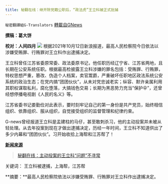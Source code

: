 ```yaml
---
title: 秘翻在线：继开除党籍公职后，“政法虎”王立科被正式批捕
---
```

`秘密翻譯組G-Translators` [轉載自GNews](https://gnews.org/zh-hans/1589319/)

**撰稿：葛大饼**

**校对：人间四月**
![](https://assets.gnews.org/wp-content/uploads/2021/10/Screenshot-2021-10-12-210725.jpg)
根据2021年10月12日新浪报道，最高人民检察院今日依法以涉嫌受贿罪、行贿罪对王立科作出逮捕决定。

王立科曾任江苏省委原常委、政法委原书记，他任职历经辽宁省、江苏省两地，且长期在公安系统任职。根据最高检披露王立科涉嫌的罪名包括：受贿罪、行贿罪，特权思想严重，篡改、伪造个人档案，卖官鬻爵，严重破坏任职地区政法系统公安系统的政治生态；在党内搞“团团伙伙”，从未对党忠诚老实；纵容、默许亲属利用其职权谋取私利，腐化堕落，大搞钱色交易；长期为黑恶势力充当“保护伞”，还曾经想停播电视剧《人民的名义》等。

江苏省委书记娄勤俭对此表示，要时刻牢记自己的第一身份是共产党员，始终相信组织、依靠组织、服从组织，自觉接受组织的监督管理和纪律约束。

G-news曾经报道王立科是孟建柱的马仔，甚至敢刺杀习，他的主动投案并未被从轻处理。从去年投案到现在才做出逮捕决定，历经一年时间，王立科不知道供出了多少内幕和“团团伙伙”。习开始收拾上海帮和江苏帮了！

**[新闻来源](https://news.sina.cn/gn/2021-10-12/detail-iktzqtyu0942243.d.html?from=wap)**



> [秘翻在线：主动投案的王立科“问题”不寻常](https://gnews.org/zh-hans/1551984/)



关键词： 王立科被逮捕，上海帮，江苏帮

**摘要：**最高人民检察院依法以涉嫌受贿罪、行贿罪对王立科作出逮捕决定。
